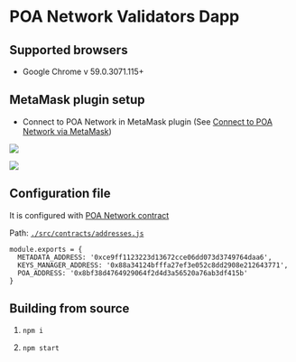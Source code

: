 # POA Network Validators Dapp

## Supported browsers

* Google Chrome v 59.0.3071.115+

## MetaMask plugin setup

* Connect to POA Network in MetaMask plugin (See [Connect to POA Network via MetaMask](https://github.com/oraclesorg/oracles-wiki/blob/master/MetaMask-connect.md#connect-to-oracles-network-via-metamask))

![](./docs/all.png)

![](./docs/set_metadata.png)

## Configuration file
It is configured with [POA Network contract](https://github.com/oraclesorg/poa-network-consensus-contracts)

Path: [`./src/contracts/addresses.js`](./src/contracts/addresses.js)

```
module.exports = {
  METADATA_ADDRESS: '0xce9ff1123223d13672cce06dd073d3749764daa6',
  KEYS_MANAGER_ADDRESS: '0x88a34124bfffa27ef3e052c8dd2908e212643771',
  POA_ADDRESS: '0x8bf38d4764929064f2d4d3a56520a76ab3df415b'
}
```

## Building from source

1) `npm i`

2) `npm start`